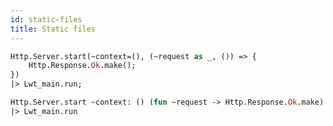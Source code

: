 ```yaml
---
id: static-files
title: Static files
---
```


<!--DOCUSAURUS_CODE_TABS-->
<!--Reason-->
```ocaml
Http.Server.start(~context=(), (~request as _, ()) => {
    Http.Response.Ok.make();
})
|> Lwt_main.run;
```

<!--OCaml-->
```ocaml
Http.Server.start ~context: () (fun ~request -> Http.Response.Ok.make)
|> Lwt_main.run
```
<!--END_DOCUSAURUS_CODE_TABS-->
